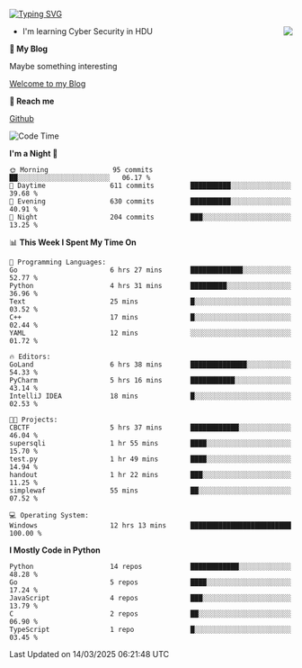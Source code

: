 [![Typing SVG](https://readme-typing-svg.herokuapp.com?font=Fira+Code&pause=1000&random=false&width=450&height=60&lines=Hello+%F0%9F%91%8B%F0%9F%8F%BB;I'm+JBNRZ)](https://git.io/typing-svg)

<a href="#">
  <img align="right" src="https://github-readme-stats.vercel.app/api?username=JBNRZ&show_icons=true&bg_color=15,f2f7fd,E0EAFC" />
</a>

- I'm learning Cyber Security in HDU

 **🌱 My Blog**

Maybe something interesting

[Welcome to my Blog](https://jbnrz.com.cn/)

 **💬 Reach me** 

[Github](https://github.com/JBNRZ)


<!--START_SECTION:waka-->
![Code Time](http://img.shields.io/badge/Code%20Time-1%2C021%20hrs%2047%20mins-blue)

**I'm a Night 🦉** 

```text
🌞 Morning                95 commits          ██░░░░░░░░░░░░░░░░░░░░░░░   06.17 % 
🌆 Daytime                611 commits         ██████████░░░░░░░░░░░░░░░   39.68 % 
🌃 Evening                630 commits         ██████████░░░░░░░░░░░░░░░   40.91 % 
🌙 Night                  204 commits         ███░░░░░░░░░░░░░░░░░░░░░░   13.25 % 
```


📊 **This Week I Spent My Time On** 

```text
💬 Programming Languages: 
Go                       6 hrs 27 mins       █████████████░░░░░░░░░░░░   52.77 % 
Python                   4 hrs 31 mins       █████████░░░░░░░░░░░░░░░░   36.96 % 
Text                     25 mins             █░░░░░░░░░░░░░░░░░░░░░░░░   03.52 % 
C++                      17 mins             █░░░░░░░░░░░░░░░░░░░░░░░░   02.44 % 
YAML                     12 mins             ░░░░░░░░░░░░░░░░░░░░░░░░░   01.72 % 

🔥 Editors: 
GoLand                   6 hrs 38 mins       ██████████████░░░░░░░░░░░   54.33 % 
PyCharm                  5 hrs 16 mins       ███████████░░░░░░░░░░░░░░   43.14 % 
IntelliJ IDEA            18 mins             █░░░░░░░░░░░░░░░░░░░░░░░░   02.53 % 

🐱‍💻 Projects: 
CBCTF                    5 hrs 37 mins       ████████████░░░░░░░░░░░░░   46.04 % 
supersqli                1 hr 55 mins        ████░░░░░░░░░░░░░░░░░░░░░   15.70 % 
test.py                  1 hr 49 mins        ████░░░░░░░░░░░░░░░░░░░░░   14.94 % 
handout                  1 hr 22 mins        ███░░░░░░░░░░░░░░░░░░░░░░   11.25 % 
simplewaf                55 mins             ██░░░░░░░░░░░░░░░░░░░░░░░   07.52 % 

💻 Operating System: 
Windows                  12 hrs 13 mins      █████████████████████████   100.00 % 
```

**I Mostly Code in Python** 

```text
Python                   14 repos            ████████████░░░░░░░░░░░░░   48.28 % 
Go                       5 repos             ████░░░░░░░░░░░░░░░░░░░░░   17.24 % 
JavaScript               4 repos             ███░░░░░░░░░░░░░░░░░░░░░░   13.79 % 
C                        2 repos             ██░░░░░░░░░░░░░░░░░░░░░░░   06.90 % 
TypeScript               1 repo              █░░░░░░░░░░░░░░░░░░░░░░░░   03.45 % 
```




 Last Updated on 14/03/2025 06:21:48 UTC
<!--END_SECTION:waka-->
